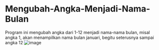 # Mengubah-Angka-Menjadi-Nama-Bulan
Program ini mengubah angka dari 1-12 menjadi nama-nama bulan, misal angka 1, akan menampilkan nama bulan januari, begitu seterusnya sampai angka 12
![image](https://user-images.githubusercontent.com/107126204/204097583-c4623ca3-3011-40c6-a636-c694808e6412.png)

